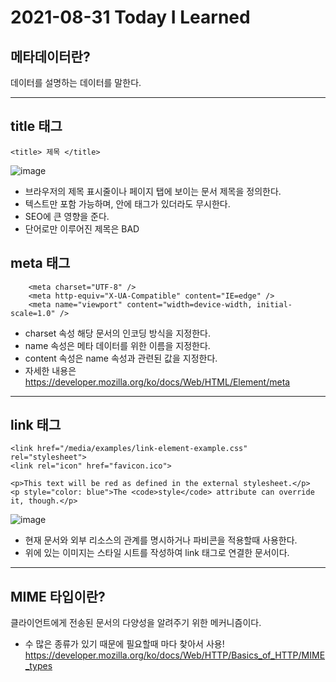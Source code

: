 # 2021-08-31 Today I Learned

## 메타데이터란?
데이터를 설명하는 데이터를 말한다.
***

## title 태그
~~~
<title> 제목 </title>
~~~
![image](https://user-images.githubusercontent.com/58898466/131480103-6896645d-3362-4adb-95f6-dc9aeb011691.png)

* 브라우저의 제목 표시줄이나 페이지 탭에 보이는 문서 제목을 정의한다.
* 텍스트만 포함 가능하며, 안에 태그가 있더라도 무시한다.
* SEO에 큰 영향을 준다.
* 단어로만 이루어진 제목은 BAD

## meta 태그
~~~
    <meta charset="UTF-8" />
    <meta http-equiv="X-UA-Compatible" content="IE=edge" />
    <meta name="viewport" content="width=device-width, initial-scale=1.0" /> 
~~~
* charset 속성 해당 문서의 인코딩 방식을 지정한다.
* name 속성은 메타 데이터를 위한 이름을 지정한다.
* content 속성은 name 속성과 관련된 값을 지정한다.
* 자세한 내용은 https://developer.mozilla.org/ko/docs/Web/HTML/Element/meta 
***

## link 태그
~~~
<link href="/media/examples/link-element-example.css" rel="stylesheet">
<link rel="icon" href="favicon.ico">

<p>This text will be red as defined in the external stylesheet.</p>
<p style="color: blue">The <code>style</code> attribute can override it, though.</p>
~~~
![image](https://user-images.githubusercontent.com/58898466/131486550-b7105984-d9ef-4b0e-ac51-f98fa68cff00.png)
* 현재 문서와 외부 리소스의 관계를 명시하거나 파비콘을 적용할때 사용한다.
* 위에 있는 이미지는 스타일 시트를 작성하여 link 태그로 연결한 문서이다.

***

## MIME 타입이란?
클라이언트에게 전송된 문서의 다양성을 알려주기 위한 메커니즘이다.
* 수 많은 종류가 있기 때문에 필요할때 마다 찾아서 사용!   
https://developer.mozilla.org/ko/docs/Web/HTTP/Basics_of_HTTP/MIME_types

